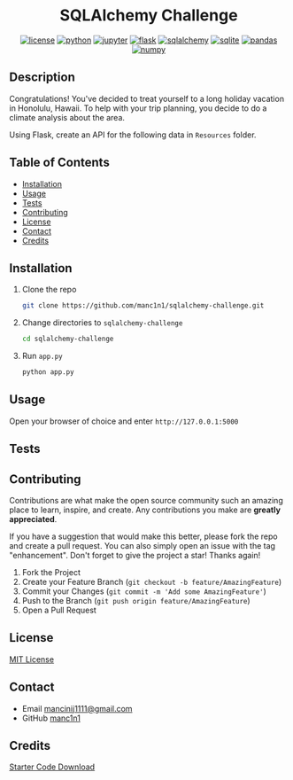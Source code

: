 <div align="center">

# SQLAlchemy Challenge

[![license][license]][license-url]
[![python][python]][python-url]
[![jupyter][jupyter]][jupyter-url]
[![flask][flask]][flask-url]
[![sqlalchemy][sqlalchemy]][sqlalchemy-url]
[![sqlite][sqlite]][sqlite-url]
[![pandas][pandas]][pandas-url]
[![numpy][numpy]][numpy-url]

</div>

## Description

Congratulations! You've decided to treat yourself to a long holiday vacation in Honolulu, Hawaii. To help with your trip planning, you decide to do a climate analysis about the area.

Using Flask, create an API for the following data in `Resources` folder.

## Table of Contents

-   [Installation](#installation)
-   [Usage](#usage)
-   [Tests](#tests)
-   [Contributing](#contributing)
-   [License](#license)
-   [Contact](#contact)
-   [Credits](#credits)

## Installation

1.  Clone the repo

    ```sh
    git clone https://github.com/manc1n1/sqlalchemy-challenge.git
    ```

2.  Change directories to `sqlalchemy-challenge`

    ```sh
    cd sqlalchemy-challenge
    ```

3.  Run `app.py`

    ```sh
    python app.py
    ```

## Usage

Open your browser of choice and enter `http://127.0.0.1:5000`

## Tests

## Contributing

Contributions are what make the open source community such an amazing place to learn, inspire, and create. Any contributions you make are **greatly appreciated**.

If you have a suggestion that would make this better, please fork the repo and create a pull request. You can also simply open an issue with the tag "enhancement".
Don't forget to give the project a star! Thanks again!

1. Fork the Project
2. Create your Feature Branch (`git checkout -b feature/AmazingFeature`)
3. Commit your Changes (`git commit -m 'Add some AmazingFeature'`)
4. Push to the Branch (`git push origin feature/AmazingFeature`)
5. Open a Pull Request

## License

[MIT License](https://opensource.org/licenses/MIT)

## Contact

-   Email mancinij1111@gmail.com
-   GitHub [manc1n1](https://github.com/manc1n1)

## Credits

[Starter Code Download](https://static.bc-edx.com/data/dl-1-2/m10/lms/starter/Starter_Code.zip)

[license]: https://img.shields.io/github/license/manc1n1/sqlalchemy-challenge.svg?style=for-the-badge
[license-url]: https://github.com/manc1n1/sqlalchemy-challenge/blob/master/LICENSE
[python]: https://img.shields.io/badge/python-3776AB?style=for-the-badge&logo=python&logoColor=ffdd54
[python-url]: https://www.python.org/
[jupyter]: https://img.shields.io/badge/jupyter-F37626?style=for-the-badge&logo=jupyter&logoColor=white
[jupyter-url]: https://jupyter.org/
[flask]: https://img.shields.io/badge/flask-%23000.svg?style=for-the-badge&logo=flask&logoColor=white
[flask-url]: https://flask.palletsprojects.com/en/3.0.x/
[sqlalchemy]: https://img.shields.io/badge/sqlalchemy-d71f00.svg?style=for-the-badge&logo=sqlalchemy&logoColor=white
[sqlalchemy-url]: https://www.sqlalchemy.org/
[sqlite]: https://img.shields.io/badge/sqlite-%2307405e.svg?style=for-the-badge&logo=sqlite&logoColor=white
[sqlite-url]: https://www.sqlite.org/
[pandas]: https://img.shields.io/badge/pandas-150458.svg?style=for-the-badge&logo=pandas&logoColor=white
[pandas-url]: https://pandas.pydata.org/
[numpy]: https://img.shields.io/badge/numpy-013243.svg?style=for-the-badge&logo=numpy&logoColor=white
[numpy-url]: https://numpy.org/
